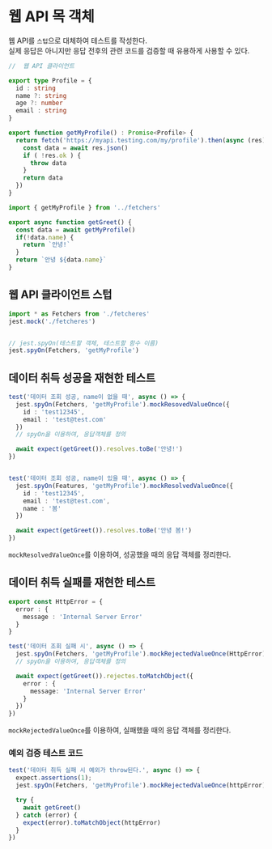 # 웹 API 목 객체

웹 API를 `스텁`으로 대체하여 테스트를 작성한다.<br/>
실제 응답은 아니지만 응답 전후의 관련 코드를 검증할 때 유용하게 사용할 수 있다.

```typescript
//  웹 API 클라이언트

export type Profile = {
  id : string
  name ?: string
  age ?: number
  email : string
}

export function getMyProfile() : Promise<Profile> {
  return fetch('https://myapi.testing.com/my/profile').then(async (res) => {
    const data = await res.json()
    if ( !res.ok ) {
      throw data
    }
    return data
  })
}
```

```typescript
import { getMyProfile } from '../fetchers'

export async function getGreet() {
  const data = await getMyProfile()
  if(!data.name) {
    return `안녕!`
  }
  return `안녕 ${data.name}`
}
```

## 웹 API 클라이언트 스텁

```typescript
import * as Fetchers from './fetcheres'
jest.mock('./fetcheres')


// jest.spyOn(테스트할 객체, 테스트할 함수 이름)
jest.spyOn(Fetchers, 'getMyProfile')
```

## 데이터 취득 성공을 재현한 테스트

```typescript
test('데이터 조회 성공, name이 없을 때', async () => {
  jest.spyOn(Fetchers, 'getMyProfile').mockResovedValueOnce({
    id : 'test12345',
    email : 'test@test.com'
  })
  // spyOn을 이용하여, 응답객체를 정의

  await expect(getGreet()).resolves.toBe('안녕!')
})


test('데이터 조회 성공, name이 있을 때', async () => {
  jest.spyOn(Features, 'getMyProfile').mockResolvedValueOnce({
    id : 'test12345',
    email : 'test@test.com',
    name : '봄'
  })

  await expect(getGreet()).resolves.toBe('안녕 봄!')
})
```

`mockResolvedValueOnce`를 이용하여, 성공했을 때의 응답 객체를 정리한다.

## 데이터 취득 실패를 재현한 테스트

```typescript
export const HttpError = {
  error : {
    message : 'Internal Server Error'
  }
}
```

```typescript
test('데이터 조회 실패 시', async () => {
  jest.spyOn(Fetchers, 'getMyProfile').mockRejectedValueOnce(HttpError)
  // spyOn을 이용하여, 응답객체를 정의

  await expect(getGreet()).rejectes.toMatchObject({
    error : {
      message: 'Internal Server Error'
    }
  })
})

```

`mockRejectedValueOnce`를 이용하여, 실패했을 때의 응답 객체를 정리한다.

### 예외 검증 테스트 코드

```typescript
test('데이터 취득 실패 시 예외가 throw된다.', async () => {
  expect.assertions(1);
  jest.spyOn(Fetchers, 'getMyProfile').mockRejectedValueOnce(httpError)

  try {
    await getGreet()
  } catch (error) {
    expect(error).toMatchObject(httpError)
  }
})
```